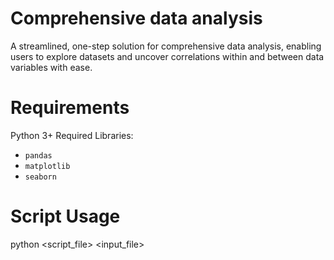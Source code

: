 # Comprehensive data analysis
A streamlined, one-step solution for comprehensive data analysis, enabling users to explore datasets and uncover correlations within and between data variables with ease.

# Requirements
Python 3+
Required Libraries:
  - `pandas`
  - `matplotlib`
  - `seaborn`

# Script Usage
python <script_file> <input_file>
